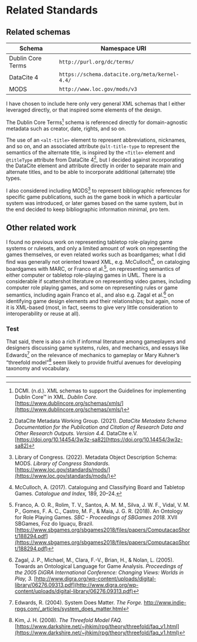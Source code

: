 # Related Standards

## Related schemas

| Schema            | Namespace URI                                  |
| ---               | ---                                            |
| Dublin Core Terms | `http://purl.org/dc/terms/`                    |
| DataCite 4        | `https://schema.datacite.org/meta/kernel-4.4/` |
| MODS              | `http://www.loc.gov/mods/v3`                   |

I have chosen to include here only very general XML schemas that
I either leveraged directly, or that inspired some elements of the design.

The Dublin Core Terms[^dcmi-nd] schema is referenced directly for
domain-agnostic metadata such as creator, date, rights, and so on. 

The use of an `<alt-title>` element to represent abbreviations, nicknames,
and so on, and an associated attribute `@alt-title-type` to represent the
semantics of the alternate title, is inspired by the `<Title>` element and
`@titleType` attribute from DataCite 4[^datacite-2021], but I decided
against incorporating the DataCite element and attribute directly in order
to separate main and alternate titles, and to be able to incorporate
additional (alternate) title types.

I also considered including MODS[^mods-2022] to represent bibliographic
references for specific game publications, such as the game book in which a
particular system was introduced, or later games based on the same system,
but in the end decided to keep bibliographic information minimal, pro tem.
 
## Other related work

I found no previous work on representing tabletop role-playing game systems
or rulesets, and only a limited amount of work on representing the games
themselves, or even related works such as boardgames; what I did find was
generally not oriented toward XML, e.g. McCulloch[^mcculloch-2017], on
cataloging boardgames with MARC, or Franco et al.[^franco-2018], on
representing semantics of either computer or tabletop role-playing games in
UML. There is a considerable if scattershot literature on representing
video games, including computer role playing games, and some on
representing rules or game semantics, including again Franco et al., and
also e.g. Zagal et al.[^zagal-2005] on identifying game design elements and
their relationships; but again, none of it is XML-based (most, in fact,
seems to give very little consideration to interoperability or reuse at
all).

### Test

That said, there is also a rich if informal literature among gameplayers
and designers discussing game systems, rules, and mechanics, and essays
like Edwards[^edwards-2004] on the relevance of mechanics to gameplay or
Mary Kuhner’s “threefold model”[^kim-2008] seem likely to provide fruitful
avenues for developing taxonomy and vocabulary.

---

[^dcmi-nd]: DCMI. (n.d.). XML schemas to support the Guidelines for implementing Dublin Core&#8482; in XML. _Dublin Core._ [https://www.dublincore.org/schemas/xmls/](https://www.dublincore.org/schemas/xmls/)

[^datacite-2021]: DataCite Metadata Working Group. (2021). _DataCite Metadata Schema Documentation for the Publication and Citation of Research Data and Other Research Outputs. Version 4.4._ DataCite e.V. [https://doi.org/10.14454/3w3z-sa82](https://doi.org/10.14454/3w3z-sa82)

[^mods-2022]: Library of Congress. (2022). Metadata Object Description Schema: MODS. _Library of Congress Standards._ [https://www.loc.gov/standards/mods/](https://www.loc.gov/standards/mods/)

[^mcculloch-2017]: McCulloch, A. (2017). Cataloguing and Classifying Board and Tabletop Games. _Catalogue and Index,_ 189, 20–24. 

[^franco-2018]: Franco, A. O. R., Rolim, T. V., Santos, A. M. M., Silva, J. W. F., Vidal, V. M. P., Gomes, F. A. C., Castro, M. F., & Maia, J. G. R. (2018). An Ontology for Role Playing Games. _SBC - Proceedings of SBGames 2018._ XVII SBGames, Foz do Iguaçu, Brazil. [https://www.sbgames.org/sbgames2018/files/papers/ComputacaoShort/188294.pdf](https://www.sbgames.org/sbgames2018/files/papers/ComputacaoShort/188294.pdf)

[^zagal-2005]: Zagal, J. P., Michael, M., Clara, F.-V., Brian, H., & Nolan, L. (2005). Towards an Ontological Language for Game Analysis. _Proceedings of the 2005 DiGRA International Conference: Changing Views: Worlds in Play, 3._ [http://www.digra.org/wp-content/uploads/digital-library/06276.09313.pdf](http://www.digra.org/wp-content/uploads/digital-library/06276.09313.pdf)

[^edwards-2004]: Edwards, R. (2004). System Does Matter. _The Forge._ http://www.indie-rpgs.com/_articles/system_does_matter.html

[^kim-2008]: Kim, J. H. (2008). _The Threefold Model FAQ._ [https://www.darkshire.net/~jhkim/rpg/theory/threefold/faq_v1.html](https://www.darkshire.net/~jhkim/rpg/theory/threefold/faq_v1.html)
